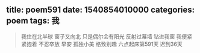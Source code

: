 title: poem591
date: 1540854010000
categories: poem
tags: 我
---
> 我住在北半球
窗子又向北
只是偶尔会有阳光
反射过幕墙
钻进我窗
我便紧紧抱着
不忍卒放
早安
孤独小美
格致别趣
六点起床第591天 迟到36天